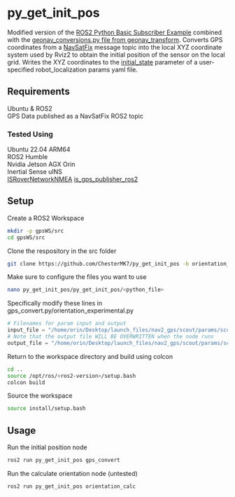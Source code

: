 # py_get_init_pos

Modified version of the [ROS2 Python Basic Subscriber Example](https://docs.ros.org/en/humble/Tutorials/Beginner-Client-Libraries/Writing-A-Simple-Py-Publisher-And-Subscriber.html) combined with the [geonav_conversions.py file from geonav_transform](https://github.com/bsb808/geonav_transform/blob/master/src/geonav_transform/geonav_conversions.py). Converts GPS coordinates from a [NavSatFix](https://github.com/ros2/common_interfaces/blob/rolling/sensor_msgs/msg/NavSatFix.msg) message topic into the local XYZ coordinate system used by Rviz2 to obtain the initial position of the sensor on the local grid. Writes the XYZ coordinates to the [initial_state](https://docs.ros.org/en/noetic/api/robot_localization/html/state_estimation_nodes.html#initial-state) parameter of a user-specified robot_localization params yaml file.

## Requirements

Ubuntu & ROS2    
GPS Data published as a NavSatFix ROS2 topic 

### Tested Using

Ubuntu 22.04 ARM64    
ROS2 Humble    
Nvidia Jetson AGX Orin    
Inertial Sense uINS    
[ISRoverNetworkNMEA](https://github.com/arcater/ISRoverNetworkNMEA)
[is_gps_publisher_ros2](https://github.com/ChesterMK7/is_gps_publisher_ros2)    

## Setup

Create a ROS2 Workspace

``` bash
mkdir -p gpsWS/src
cd gpsWS/src
```

Clone the respository in the src folder

``` bash
git clone https://github.com/ChesterMK7/py_get_init_pos -b orientation_experimental
```

Make sure to configure the files you want to use

``` bash
nano py_get_init_pos/py_get_init_pos/<python_file>
```

Specifically modify these lines in gps_convert.py/orientation_experimental.py

``` python
# Filenames for param input and output
input_file = "/home/orin/Desktop/launch_files/nav2_gps/scout/params/scout_dual_ekf_navsat_params.backup.yaml"
# Note that the output file WILL BE OVERWRITTEN when the node runs
output_file = "/home/orin/Desktop/launch_files/nav2_gps/scout/params/scout_dual_ekf_navsat_params.yaml"
```

Return to the workspace directory and build using colcon

``` bash
cd ..
source /opt/ros/<ros2-version>/setup.bash
colcon build
```

Source the workspace

``` bash
source install/setup.bash
```

## Usage

Run the initial position node

``` bash
ros2 run py_get_init_pos gps_convert
```

Run the calculate orientation node (untested)

``` bash
ros2 run py_get_init_pos orientation_calc
